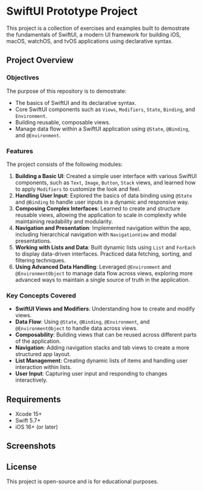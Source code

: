 
# SwiftUI Prototype Project

This project is a collection of exercises and examples built to demostrate the fundamentals of SwiftUI, a modern UI framework for building iOS, macOS, watchOS, and tvOS applications using declarative syntax.

## Project Overview

### Objectives
The purpose of this repository is to demostrate:
- The basics of SwiftUI and its declarative syntax.
- Core SwiftUI components such as `Views`, `Modifiers`, `State`, `Binding`, and `Environment`.
- Building reusable, composable views.
- Manage data flow within a SwiftUI application using `@State`, `@Binding`, and `@Environment`.

### Features
The project consists of the following modules:
1. **Building a Basic UI**: Created a simple user interface with various SwiftUI components, such as `Text`, `Image`, `Button`, `Stack` views, and learned how to apply `Modifiers` to customize the look and feel.
2. **Handling User Input**: Explored the basics of data binding using `@State` and `@Binding` to handle user inputs in a dynamic and responsive way.
3. **Composing Complex Interfaces**: Learned to create and structure reusable views, allowing the application to scale in complexity while maintaining readability and modularity.
4. **Navigation and Presentation**: Implemented navigation within the app, including hierarchical navigation with `NavigationView` and modal presentations.
5. **Working with Lists and Data**: Built dynamic lists using `List` and `ForEach` to display data-driven interfaces. Practiced data fetching, sorting, and filtering techniques.
6. **Using Advanced Data Handling**: Leveraged `@Environment` and `@EnvironmentObject` to manage data flow across views, exploring more advanced ways to maintain a single source of truth in the application.

### Key Concepts Covered
- **SwiftUI Views and Modifiers**: Understanding how to create and modify views.
- **Data Flow**: Using `@State`, `@Binding`, `@Environment`, and `@EnvironmentObject` to handle data across views.
- **Composability**: Building views that can be reused across different parts of the application.
- **Navigation**: Adding navigation stacks and tab views to create a more structured app layout.
- **List Management**: Creating dynamic lists of items and handling user interaction within lists.
- **User Input**: Capturing user input and responding to changes interactively.

## Requirements
- Xcode 15+
- Swift 5.7+
- iOS 16+ (or later)

## Screenshots

## License
This project is open-source and is for educational purposes. 
